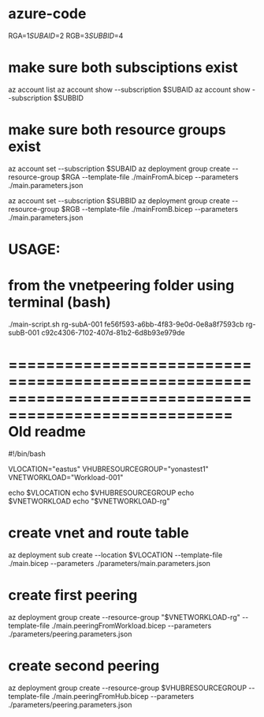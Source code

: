 # azure-code

RGA=$1
SUBAID=$2
RGB=$3
SUBBID=$4

# make sure both subsciptions exist
 az account list
 az account show  --subscription  $SUBAID
 az account show  --subscription  $SUBBID

# make sure both resource groups exist

 az account set --subscription $SUBAID
 az deployment group create  --resource-group  $RGA --template-file  ./mainFromA.bicep --parameters ./main.parameters.json
 
 az account set --subscription $SUBBID
 az deployment group create  --resource-group  $RGB --template-file  ./mainFromB.bicep --parameters ./main.parameters.json

# USAGE:

# from the vnetpeering folder using terminal (bash) 

./main-script.sh  rg-subA-001  fe56f593-a6bb-4f83-9e0d-0e8a8f7593cb  rg-subB-001  c92c4306-7102-407d-81b2-6d8b93e979de



======================================================================================================
Old readme
======================================================================================================

#!/bin/bash

VLOCATION="eastus"
VHUBRESOURCEGROUP="yonastest1"
VNETWORKLOAD="Workload-001"

echo $VLOCATION
echo $VHUBRESOURCEGROUP
echo $VNETWORKLOAD
echo "$VNETWORKLOAD-rg"

# create vnet and route table
az deployment sub create  --location $VLOCATION --template-file  ./main.bicep --parameters ./parameters/main.parameters.json 

# create first peering
az deployment group create  --resource-group  "$VNETWORKLOAD-rg" --template-file  ./main.peeringFromWorkload.bicep --parameters ./parameters/peering.parameters.json

# create second peering
az deployment group create --resource-group $VHUBRESOURCEGROUP --template-file ./main.peeringFromHub.bicep --parameters ./parameters/peering.parameters.json
